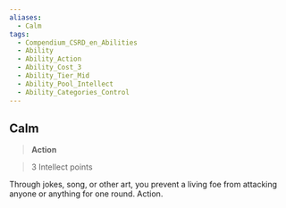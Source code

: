 ```yaml
---
aliases:
  - Calm
tags:
  - Compendium_CSRD_en_Abilities
  - Ability
  - Ability_Action
  - Ability_Cost_3
  - Ability_Tier_Mid
  - Ability_Pool_Intellect
  - Ability_Categories_Control
---
```

  
    
## Calm    
>**Action**    
>3 Intellect points  
    
Through jokes, song, or other art, you prevent a living foe from attacking anyone or anything for one round. Action.
